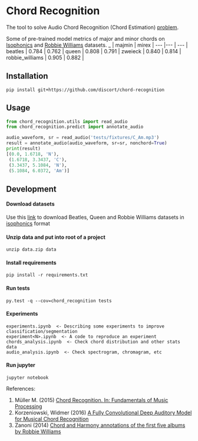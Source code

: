 # Chord Recognition

The tool to solve Audio Chord Recognition (Chord Estimation) [problem](https://www.music-ir.org/mirex/wiki/2020:Audio_Chord_Estimation).

Some of pre-trained model metrics of major and minor chords on [Isophonics](http://isophonics.net/datasets) and [Robbie Williams](https://www.researchgate.net/publication/260399240_Chord_and_Harmony_annotations_of_the_first_five_albums_by_Robbie_Williams) datasets.
_ | majmin | mirex |
--- |--- | --- |
beatles | 0.784 | 0.762 |
queen | 0.808 | 0.791 |
zweieck | 0.840 | 0.814 |
robbie_williams | 0.905 | 0.882 |

## Installation

    pip install git+https://github.com/discort/chord-recognition

## Usage

```python
from chord_recognition.utils import read_audio
from chord_recognition.predict import annotate_audio

audio_waveform, sr = read_audio('tests/fixtures/C_Am.mp3')
result = annotate_audio(audio_waveform, sr=sr, nonchord=True)
print(result)
[(0.0, 1.6718, 'N'),
 (1.6718, 3.3437, 'C'),
 (3.3437, 5.1084, 'N'),
 (5.1084, 6.0372, 'Am')]
```

## Development

#### Download datasets

Use this [link](https://drive.google.com/file/d/1diyRPrhuqphACRrni2_rrS5lbl0CRm2r/view?usp=sharing) to download Beatles, Queen and Robbie Williams datasets in [isophonics](http://www.isophonics.net/datasets) format

#### Unzip data and put into root of a project
    
    unzip data.zip data

#### Install requirements

    pip install -r requirements.txt

#### Run tests
    
    py.test -q --cov=chord_recognition tests

#### Experiments

```
experiments.ipynb  <- Describing some experiments to improve classification/segmentation
experiment<N>.ipynb  <- A code to reproduce an experiment
chords_analysis.ipynb  <- Check chord distribution and other stats data
audio_analysis.ipynb  <- Check spectrogram, chromagram, etc
```

#### Run jupyter

    jupyter notebook

References:
1. Müller M. (2015) [Chord Recognition. In: Fundamentals of Music Processing](https://doi.org/10.1007/978-3-319-21945-5_5)
2. Korzeniowski, Widmer (2016) [A Fully Convolutional Deep Auditory Model for Musical Chord Recognition](https://arxiv.org/abs/1612.05082)
3. Zanoni (2014) [Chord and Harmony annotations of the first five albums by Robbie Williams](https://www.researchgate.net/publication/260399240_Chord_and_Harmony_annotations_of_the_first_five_albums_by_Robbie_Williams)